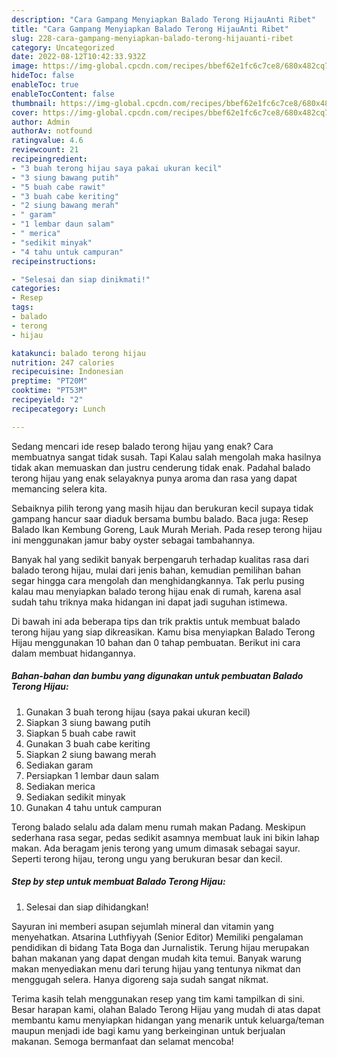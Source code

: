 ```yaml
---
description: "Cara Gampang Menyiapkan Balado Terong HijauAnti Ribet"
title: "Cara Gampang Menyiapkan Balado Terong HijauAnti Ribet"
slug: 228-cara-gampang-menyiapkan-balado-terong-hijauanti-ribet
category: Uncategorized
date: 2022-08-12T10:42:33.932Z
image: https://img-global.cpcdn.com/recipes/bbef62e1fc6c7ce8/680x482cq70/balado-terong-hijau-foto-resep-utama.jpg
hideToc: false
enableToc: true
enableTocContent: false
thumbnail: https://img-global.cpcdn.com/recipes/bbef62e1fc6c7ce8/680x482cq70/balado-terong-hijau-foto-resep-utama.jpg
cover: https://img-global.cpcdn.com/recipes/bbef62e1fc6c7ce8/680x482cq70/balado-terong-hijau-foto-resep-utama.jpg
author: Admin
authorAv: notfound
ratingvalue: 4.6
reviewcount: 21
recipeingredient:
- "3 buah terong hijau saya pakai ukuran kecil"
- "3 siung bawang putih"
- "5 buah cabe rawit"
- "3 buah cabe keriting"
- "2 siung bawang merah"
- " garam"
- "1 lembar daun salam"
- " merica"
- "sedikit minyak"
- "4 tahu untuk campuran"
recipeinstructions:

- "Selesai dan siap dinikmati!"
categories:
- Resep
tags:
- balado
- terong
- hijau

katakunci: balado terong hijau 
nutrition: 247 calories
recipecuisine: Indonesian
preptime: "PT20M"
cooktime: "PT53M"
recipeyield: "2"
recipecategory: Lunch

---
```



Sedang mencari ide resep balado terong hijau yang enak? Cara membuatnya sangat tidak susah. Tapi Kalau salah mengolah maka hasilnya tidak akan memuaskan dan justru cenderung tidak enak. Padahal balado terong hijau yang enak selayaknya punya aroma dan rasa yang dapat memancing selera kita.


Sebaiknya pilih terong yang masih hijau dan berukuran kecil supaya tidak gampang hancur saar diaduk bersama bumbu balado. Baca juga: Resep Balado Ikan Kembung Goreng, Lauk Murah Meriah. Pada resep terong hijau ini menggunakan jamur baby oyster sebagai tambahannya.

Banyak hal yang sedikit banyak berpengaruh terhadap kualitas rasa dari balado terong hijau, mulai dari jenis bahan, kemudian pemilihan bahan segar hingga cara mengolah dan menghidangkannya. Tak perlu pusing kalau mau menyiapkan balado terong hijau enak di rumah, karena asal sudah tahu triknya maka hidangan ini dapat jadi suguhan istimewa.


Di bawah ini ada beberapa tips dan trik praktis untuk membuat balado terong hijau yang siap dikreasikan. Kamu bisa menyiapkan Balado Terong Hijau menggunakan 10 bahan dan 0 tahap pembuatan. Berikut ini cara dalam membuat hidangannya.

<!--inarticleads1-->

##### Bahan-bahan dan bumbu yang digunakan untuk pembuatan Balado Terong Hijau:

1. Gunakan 3 buah terong hijau (saya pakai ukuran kecil)
1. Siapkan 3 siung bawang putih
1. Siapkan 5 buah cabe rawit
1. Gunakan 3 buah cabe keriting
1. Siapkan 2 siung bawang merah
1. Sediakan  garam
1. Persiapkan 1 lembar daun salam
1. Sediakan  merica
1. Sediakan sedikit minyak
1. Gunakan 4 tahu untuk campuran


Terong balado selalu ada dalam menu rumah makan Padang. Meskipun sederhana rasa segar, pedas sedikit asamnya membuat lauk ini bikin lahap makan. Ada beragam jenis terong yang umum dimasak sebagai sayur. Seperti terong hijau, terong ungu yang berukuran besar dan kecil. 

<!--inarticleads2-->

##### Step by step untuk membuat Balado Terong Hijau:


1. Selesai dan siap dihidangkan!

Sayuran ini memberi asupan sejumlah mineral dan vitamin yang menyehatkan. Atsarina Luthfiyyah (Senior Editor) Memiliki pengalaman pendidikan di bidang Tata Boga dan Jurnalistik. Terung hijau merupakan bahan makanan yang dapat dengan mudah kita temui. Banyak warung makan menyediakan menu dari terung hijau yang tentunya nikmat dan menggugah selera. Hanya digoreng saja sudah sangat nikmat. 

Terima kasih telah menggunakan resep yang tim kami tampilkan di sini. Besar harapan kami, olahan Balado Terong Hijau yang mudah di atas dapat membantu kamu menyiapkan hidangan yang menarik untuk keluarga/teman maupun menjadi ide bagi kamu yang berkeinginan untuk berjualan makanan. Semoga bermanfaat dan selamat mencoba!
